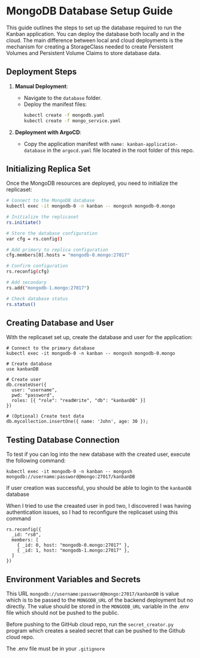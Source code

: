 # MongoDB Database Setup Guide

This guide outlines the steps to set up the database required to run the Kanban application. You can deploy the database both locally and in the cloud. The main difference between local and cloud deployments is the mechanism for creating a StorageClass needed to create Persistent Volumes and Persistent Volume Claims to store database data.

## Deployment Steps

1. **Manual Deployment**:
   - Navigate to the `database` folder.
   - Deploy the manifest files:
     ```bash
     kubectl create -f mongodb.yaml
     kubectl create -f mongo_service.yaml
     ```

2. **Deployment with ArgoCD**:
   - Copy the application manifest with `name: kanban-application-database` in the `argocd.yaml` file located in the root folder of this repo.

## Initializing Replica Set

Once the MongoDB resources are deployed, you need to initialize the replicaset:

```bash
# Connect to the MongoDB database
kubectl exec -it mongodb-0 -n kanban -- mongosh mongodb-0.mongo

# Initialize the replicaset
rs.initiate()

# Store the database configuration
var cfg = rs.config()

# Add primary to replica configuration
cfg.members[0].hosts = "mongodb-0.mongo:27017"

# Confirm configuration
rs.reconfig(cfg)

# Add secondary
rs.add("mongodb-1.mongo:27017")

# Check database status
rs.status()
```
## Creating Database and User
With the replicaset set up, create the database and user for the application:

```
# Connect to the primary database
kubectl exec -it mongodb-0 -n kanban -- mongosh mongodb-0.mongo

# Create database
use kanbanDB

# Create user
db.createUser({
  user: "username",
  pwd: "password",
  roles: [{ "role": "readWrite", "db": "kanbanDB" }]
})

# (Optional) Create test data
db.mycollection.insertOne({ name: 'John', age: 30 });
```

## Testing Database Connection

To test if you can log into the new database with the created user, execute the following command:

```
kubectl exec -it mongodb-0 -n kanban -- mongosh mongodb://username:password@mongo:27017/kanbanDB
```
If user creation was successful, you should be able to login to the `kanbanDB` database

When I tried to use the creaated user in pod two, I discovered I was having authentication issues, so I had to reconfigure
the replicaset using this command

```
rs.reconfig({
  _id: "rs0",
  members: [
    { _id: 0, host: "mongodb-0.mongo:27017" },
    { _id: 1, host: "mongodb-1.mongo:27017" },
  ]
})
```

## Environment Variables and Secrets

This URL `mongodb://username:password@mongo:27017/kanbanDB` is value which is to be passed to the `MONGODB_URL` of the backend deployment but no directly. The value should be stored in the `MONGODB_URL` variable in the .env file which should not be pushed to the public.

Before pushing to the GitHub cloud repo, run the `secret_creator.py` program which creates a sealed secret that can be pushed to the Github cloud repo.

The .env file must be in your `.gitignore`
